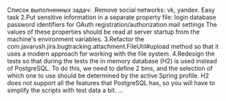 

Список выполненных задач:
.Remove social networks: vk, yandex. Easy task
2.Put sensitive information in a separate property file:
login
database password
identifiers for OAuth registration/authorization
mail settings
The values of these properties should be read at server startup from the machine's environment variables.
3.Refactor the com.javarush.jira.bugtracking.attachment.FileUtil#upload method so that it uses a modern approach for working with the file system.
4.Redesign the tests so that during the tests the in memory database (H2) is used instead of PostgreSQL. To do this, we need to define 2 bins, and the selection of which one to use should be determined by the active Spring profile. H2 does not support all the features that PostgreSQL has, so you will have to simplify the scripts with test data a bit.
...
